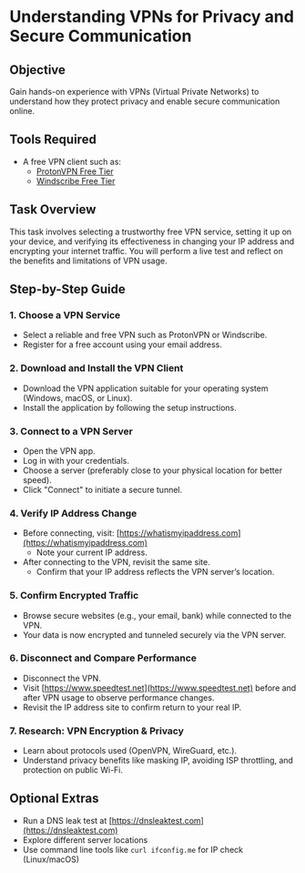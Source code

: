 
# Understanding VPNs for Privacy and Secure Communication

## Objective  
Gain hands-on experience with VPNs (Virtual Private Networks) to understand how they protect privacy and enable secure communication online.

## Tools Required  
- A free VPN client such as:
  - [ProtonVPN Free Tier](https://protonvpn.com)
  - [Windscribe Free Tier](https://windscribe.com)

## Task Overview  
This task involves selecting a trustworthy free VPN service, setting it up on your device, and verifying its effectiveness in changing your IP address and encrypting your internet traffic. You will perform a live test and reflect on the benefits and limitations of VPN usage.


## Step-by-Step Guide

### 1. Choose a VPN Service  
- Select a reliable and free VPN such as ProtonVPN or Windscribe.
- Register for a free account using your email address.

### 2. Download and Install the VPN Client  
- Download the VPN application suitable for your operating system (Windows, macOS, or Linux).
- Install the application by following the setup instructions.

### 3. Connect to a VPN Server  
- Open the VPN app.
- Log in with your credentials.
- Choose a server (preferably close to your physical location for better speed).
- Click "Connect" to initiate a secure tunnel.

### 4. Verify IP Address Change  
- Before connecting, visit: [https://whatismyipaddress.com](https://whatismyipaddress.com)
  - Note your current IP address.
- After connecting to the VPN, revisit the same site.
  - Confirm that your IP address reflects the VPN server’s location.

### 5. Confirm Encrypted Traffic  
- Browse secure websites (e.g., your email, bank) while connected to the VPN.
- Your data is now encrypted and tunneled securely via the VPN server.

### 6. Disconnect and Compare Performance  
- Disconnect the VPN.
- Visit [https://www.speedtest.net](https://www.speedtest.net) before and after VPN usage to observe performance changes.
- Revisit the IP address site to confirm return to your real IP.

### 7. Research: VPN Encryption & Privacy  
- Learn about protocols used (OpenVPN, WireGuard, etc.).
- Understand privacy benefits like masking IP, avoiding ISP throttling, and protection on public Wi-Fi.



## Optional Extras  
- Run a DNS leak test at [https://dnsleaktest.com](https://dnsleaktest.com)
- Explore different server locations
- Use command line tools like `curl ifconfig.me` for IP check (Linux/macOS)



